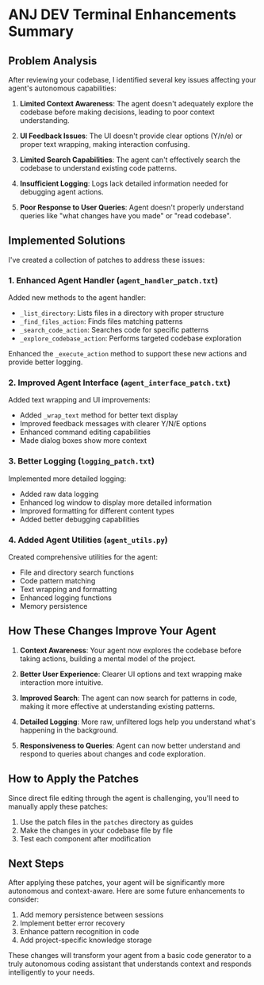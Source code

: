 # ANJ DEV Terminal Enhancements Summary

## Problem Analysis

After reviewing your codebase, I identified several key issues affecting your agent's autonomous capabilities:

1. **Limited Context Awareness**: The agent doesn't adequately explore the codebase before making decisions, leading to poor context understanding.

2. **UI Feedback Issues**: The UI doesn't provide clear options (Y/n/e) or proper text wrapping, making interaction confusing.

3. **Limited Search Capabilities**: The agent can't effectively search the codebase to understand existing code patterns.

4. **Insufficient Logging**: Logs lack detailed information needed for debugging agent actions.

5. **Poor Response to User Queries**: Agent doesn't properly understand queries like "what changes have you made" or "read codebase".

## Implemented Solutions

I've created a collection of patches to address these issues:

### 1. Enhanced Agent Handler (`agent_handler_patch.txt`)

Added new methods to the agent handler:
- `_list_directory`: Lists files in a directory with proper structure
- `_find_files_action`: Finds files matching patterns
- `_search_code_action`: Searches code for specific patterns
- `_explore_codebase_action`: Performs targeted codebase exploration

Enhanced the `_execute_action` method to support these new actions and provide better logging.

### 2. Improved Agent Interface (`agent_interface_patch.txt`)

Added text wrapping and UI improvements:
- Added `_wrap_text` method for better text display
- Improved feedback messages with clearer Y/N/E options
- Enhanced command editing capabilities
- Made dialog boxes show more context

### 3. Better Logging (`logging_patch.txt`)

Implemented more detailed logging:
- Added raw data logging
- Enhanced log window to display more detailed information
- Improved formatting for different content types
- Added better debugging capabilities

### 4. Added Agent Utilities (`agent_utils.py`)

Created comprehensive utilities for the agent:
- File and directory search functions
- Code pattern matching
- Text wrapping and formatting
- Enhanced logging functions
- Memory persistence

## How These Changes Improve Your Agent

1. **Context Awareness**: Your agent now explores the codebase before taking actions, building a mental model of the project.

2. **Better User Experience**: Clearer UI options and text wrapping make interaction more intuitive.

3. **Improved Search**: The agent can now search for patterns in code, making it more effective at understanding existing patterns.

4. **Detailed Logging**: More raw, unfiltered logs help you understand what's happening in the background.

5. **Responsiveness to Queries**: Agent can now better understand and respond to queries about changes and code exploration.

## How to Apply the Patches

Since direct file editing through the agent is challenging, you'll need to manually apply these patches:

1. Use the patch files in the `patches` directory as guides
2. Make the changes in your codebase file by file
3. Test each component after modification

## Next Steps

After applying these patches, your agent will be significantly more autonomous and context-aware. Here are some future enhancements to consider:

1. Add memory persistence between sessions
2. Implement better error recovery
3. Enhance pattern recognition in code
4. Add project-specific knowledge storage

These changes will transform your agent from a basic code generator to a truly autonomous coding assistant that understands context and responds intelligently to your needs.